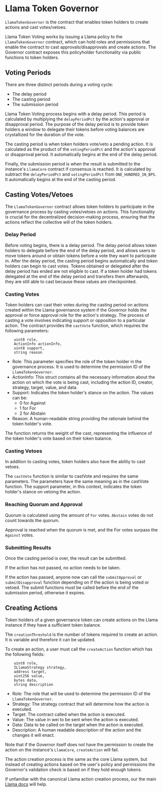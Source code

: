 # Llama Token Governor

`LlamaTokenGovernor` is the contract that enables token holders to create actions and cast votes/vetoes.

Llama Token Voting works by issuing a Llama policy to the `LlamaTokenGovernor` contract, which can hold roles and permissions that enable the contract to cast approvals/disapprovals and create actions. The Governor contract exposes this policyholder functionality via public functions to token holders.

## Voting Periods

There are three distinct periods during a voting cycle:

- The delay period
- The casting period
- The submission period

Llama Token Voting process begins with a delay period. This period is calculated by multiplying the `delayPeriodPct` by the action's approval or disapproval period. The purpose of the delay period is to provide token holders a window to delegate their tokens before voting balances are crystallized for the duration of the vote.

The casting period is when token holders vote/veto a pending action. It is calculated as the product of the `votingPeriodPct` and the action's approval or disapproval period. It automatically begins at the end of the delay period.

Finally, the submission period is when the result is submitted to the instance's `LlamaCore` contract if consensus is reached. It is calculated by subtract the `delayPeriodPct` and `votingPeriodPct` from `ONE_HUNDRED_IN_BPS`. It automatically begins at the end of the casting period.

## Casting Votes/Vetoes

The `LlamaTokenGovernor` contract allows token holders to participate in the governance process by casting votes/vetoes on actions. This functionality is crucial for the decentralized decision-making process, ensuring that the actions reflect the collective will of the token holders.

### Delay Period

Before voting begins, there is a delay period. The delay period allows token holders to delegate before the end of the delay period, and allows users to move tokens around or obtain tokens before a vote they want to participate in. After the delay period, the casting period begins automatically and token holders can begin to cast votes. Tokens obtained or delegated after the delay period has ended are not eligible to cast. If a token holder had tokens delegated at the end of the delay period and transfers them afterwards, they are still able to cast because these values are checkpointed.

### Casting Votes

Token holders can cast their votes during the casting period on actions created within the Llama governance system if the Governor holds the approval or force approval role for the action's strategy. The process of casting a vote involves indicating support or opposition to a particular action. The contract provides the `castVote` function, which requires the following parameters:

```solidity
    uint8 role,
    ActionInfo actionInfo,
    uint8 support,
    string reason
```

- Role: This parameter specifies the role of the token holder in the governance process. It is used to determine the permission ID of the `LlamaTokenGovernor`.
- ActionInfo: This struct contains all the necessary information about the action on which the vote is being cast, including the action ID, creator, strategy, target, value, and data.
- Support: Indicates the token holder's stance on the action. The values can be:
  - 0 for Against
  - 1 for For
  - 2 for Abstain
- Reason: A human-readable string providing the rationale behind the token holder's vote.

The function returns the weight of the cast, representing the influence of the token holder's vote based on their token balance.

### Casting Vetoes

In addition to casting votes, token holders also have the ability to cast vetoes.

The `castVeto` function is similar to castVote and requires the same parameters. The parameters have the same meaning as in the castVote function. The support parameter, in this context, indicates the token holder's stance on vetoing the action.

### Reaching Quorum and Approval

Quorum is calculated using the amount of `For` votes. `Abstain` votes do not count towards the quorum.

Approval is reached when the quorum is met, and the For votes surpass the `Against` votes.

### Submitting Results

Once the casting period is over, the result can be submitted.

If the action has not passed, no action needs to be taken.

If the action has passed, anyone now can call the `submitApproval` or `submitDisapproval` function depending on if the action is being voted or vetoed. The submit functions must be called before the end of the submission period, otherwise it expires.

## Creating Actions

Token holders of a given governance token can create actions on the Llama instance if they have a sufficient token balance.

The `creationThreshold` is the number of tokens required to create an action. It is variable and therefore it can be updated.

To create an action, a user must call the `createAction` function which has the following fields:

```solidity
    uint8 role,
    ILlamaStrategy strategy,
    address target,
    uint256 value,
    bytes data,
    string description
```

- Role: The role that will be used to determine the permission ID of the `LlamaTokenGovernor`.
- Strategy: The strategy contract that will determine how the action is executed.
- Target: The contract called when the action is executed.
- Value: The value in wei to be sent when the action is executed.
- Data: Data to be called on the target when the action is executed.
- Description: A human readable description of the action and the changes it will enact.

Note that if the Governor itself does not have the permission to create the action on the instance's `LlamaCore`, `createAction` will fail.
  
The action creation process is the same as the core Llama system, but instead of creating actions based on the user's policy and permissions the Governor's validation check is based on if they hold enough tokens.

If unfamiliar with the canonical Llama action creation process, our the main [Llama docs](https://github.com/llamaxyz/llama/tree/main/docs) will help.
